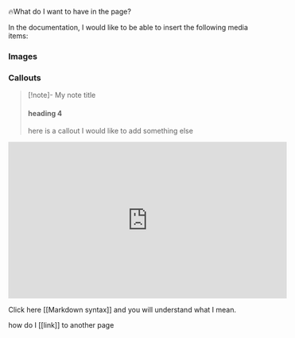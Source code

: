 🔥What do I want to have in the page?


In the documentation, I would like to be able to insert the following media items:

### Images


### Callouts

>[!note]- My note title
>#### heading 4
>here is a callout
>I would like to add something else

<iframe width="560" height="315" src="https://www.youtube.com/embed/TqYQ0kA1yAo" title="YouTube video player" frameborder="0" allow="accelerometer; autoplay; clipboard-write; encrypted-media; gyroscope; picture-in-picture" allowfullscreen></iframe>

Click here [[Markdown syntax]] and you will understand what I mean.

how do I [[link]] to another page
